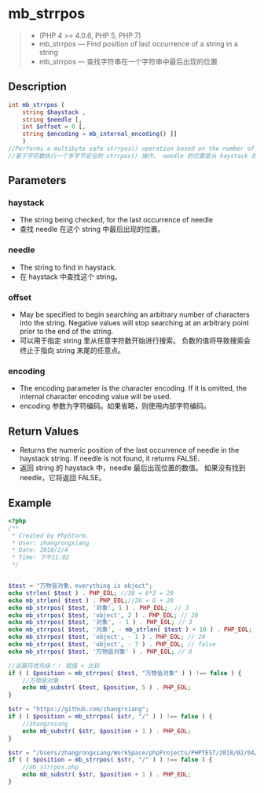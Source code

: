 # mb_strrpos
> - (PHP 4 >= 4.0.6, PHP 5, PHP 7)
> - mb_strrpos — Find position of last occurrence of a string in a string
> - mb_strrpos — 查找字符串在一个字符串中最后出现的位置

## Description
```php
int mb_strrpos ( 
    string $haystack , 
    string $needle [, 
    int $offset = 0 [, 
    string $encoding = mb_internal_encoding() ]] 
    )
//Performs a multibyte safe strrpos() operation based on the number of characters. needle position is counted from //the beginning of haystack. First character's position is 0. Second character position is 1.
//基于字符数执行一个多字节安全的 strrpos() 操作。 needle 的位置是从 haystack 的开始进行统计的。 第一个字符的位置是 0，第二个字符的位置是 1。
```
## Parameters
### haystack
- The string being checked, for the last occurrence of needle
- 查找 needle 在这个 string 中最后出现的位置。

### needle
- The string to find in haystack.
- 在 haystack 中查找这个 string。

### offset
- May be specified to begin searching an arbitrary number of characters into the string. Negative values will stop searching at an arbitrary point prior to the end of the string.
- 可以用于指定 string 里从任意字符数开始进行搜索。 负数的值将导致搜索会终止于指向 string 末尾的任意点。

### encoding
- The encoding parameter is the character encoding. If it is omitted, the internal character encoding value will be used.
- encoding 参数为字符编码。如果省略，则使用内部字符编码。

## Return Values
- Returns the numeric position of the last occurrence of needle in the haystack string. If needle is not found, it returns FALSE.
- 返回 string 的 haystack 中，needle 最后出现位置的数值。 如果没有找到 needle，它将返回 FALSE。

## Example
```php
<?php
/**
 * Created by PhpStorm.
 * User: zhangrongxiang
 * Date: 2018/2/4
 * Time: 下午11:02
 */


$test = "万物皆对象，everything is object";
echo strlen( $test ) . PHP_EOL; //38 = 6*3 = 20
echo mb_strlen( $test ) . PHP_EOL;//26 = 6 + 20
echo mb_strrpos( $test, '对象', 1 ) . PHP_EOL;  // 3
echo mb_strrpos( $test, 'object', 2 ) . PHP_EOL; // 20
echo mb_strrpos( $test, '对象', - 1 ) . PHP_EOL; // 3
echo mb_strrpos( $test, '对象', - mb_strlen( $test ) + 10 ) . PHP_EOL; // 3
echo mb_strrpos( $test, 'object', - 1 ) . PHP_EOL; // 20
echo mb_strrpos( $test, 'object', - 7 ) . PHP_EOL; // false
echo mb_strrpos( $test, '万物皆对象' ) . PHP_EOL; // 0

//运算符优先级！！ 赋值 < 比较
if ( ( $position = mb_strrpos( $test, "万物皆对象" ) ) !== false ) {
	//万物皆对象
	echo mb_substr( $test, $position, 5 ) . PHP_EOL;
}

$str = "https://github.com/zhangrxiang";
if ( ( $position = mb_strrpos( $str, "/" ) ) !== false ) {
	//zhangrxiang
	echo mb_substr( $str, $position + 1 ) . PHP_EOL;
}

$str = "/Users/zhangrongxiang/WorkSpace/phpProjects/PHPTEST/2018/02/04/mb_strrpos.php";
if ( ( $position = mb_strrpos( $str, "/" ) ) !== false ) {
	//mb_strrpos.php
	echo mb_substr( $str, $position + 1 ) . PHP_EOL;
}
```